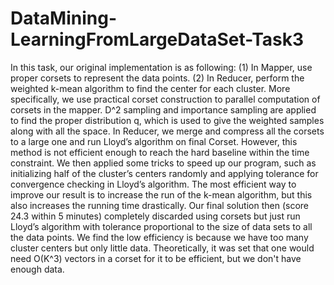 # DataMining-LearningFromLargeDataSet-Task3

In this task, our original implementation is as following: (1) In Mapper, use proper corsets to represent the data points. (2) In Reducer, perform the weighted k-mean algorithm to find the center for each cluster. More specifically, we use practical corset construction to parallel computation of corsets in the mapper. D^2 sampling and importance sampling are applied to find the proper distribution q, which is used to give the weighted samples along with all the space. In Reducer, we merge and compress all the corsets to a large one and run Lloyd’s algorithm on final Corset. However, this method is not efficient enough to reach the hard baseline within the time constraint. We then applied some tricks to speed up our program, such as initializing half of the cluster’s centers randomly and applying tolerance for convergence checking in Lloyd’s algorithm. The most efficient way to improve our result is to increase the run of the k-mean algorithm, but this also increases the running time drastically. Our final solution then (score 24.3 within 5 minutes) completely discarded using corsets but just run Lloyd’s algorithm with tolerance proportional to the size of data sets to all the data points. We find the low efficiency is because we have too many cluster centers but only little data. Theoretically, it was set that one would need O(K^3) vectors in a corset for it to be efficient, but we don't have enough data. 
